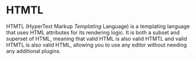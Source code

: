 # HTMTL

HTMTL (HyperText Markup _Templating_ Language) is a templating language that uses HTML attributes for its rendering logic. 
It is both a subset and superset of HTML, meaning that valid HTML is also valid HTMTL and valid HTMTL is also valid HTML, allowing 
you to use any editor without needing any additional plugins.